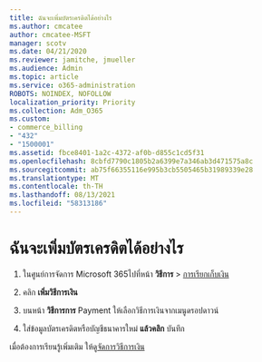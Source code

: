 ```yaml
---
title: ฉันจะเพิ่มบัตรเครดิตได้อย่างไร
ms.author: cmcatee
author: cmcatee-MSFT
manager: scotv
ms.date: 04/21/2020
ms.reviewer: jamitche, jmueller
ms.audience: Admin
ms.topic: article
ms.service: o365-administration
ROBOTS: NOINDEX, NOFOLLOW
localization_priority: Priority
ms.collection: Adm_O365
ms.custom:
- commerce_billing
- "432"
- "1500001"
ms.assetid: fbce8401-1a2c-4372-af0b-d855c1cd5f31
ms.openlocfilehash: 8cbfd7790c1805b2a6399e7a346ab3d471575a8c
ms.sourcegitcommit: ab75f66355116e995b3cb5505465b31989339e28
ms.translationtype: MT
ms.contentlocale: th-TH
ms.lasthandoff: 08/13/2021
ms.locfileid: "58313186"
---
```

# <a name="how-do-i-add-a-credit-card"></a>ฉันจะเพิ่มบัตรเครดิตได้อย่างไร

1. ในศูนย์การจัดการ Microsoft 365ไปที่หน้า **วิธีการ** \> [การเรียกเก็บเงิน](https://go.microsoft.com/fwlink/p/?linkid=2018806)

2. คลิก **เพิ่มวิธีการเงิน**

3. บนหน้า **วิธีการการ** Payment ให้เลือกวิธีการเงินจากเมนูดรอปดาวน์

4. ใส่ข้อมูลบัตรเครดิตหรือบัญชีธนาคารใหม่ **แล้วคลิก** บันทึก

เมื่อต้องการเรียนรู้เพิ่มเติม ให้ดู[จัดการวิธีการเงิน](https://docs.microsoft.com/microsoft-365/commerce/billing-and-payments/manage-payment-methods)
